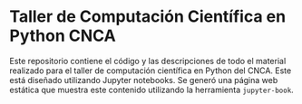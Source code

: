 # Taller de Computación Científica en Python CNCA

Este repositorio contiene el código y las descripciones de todo el material realizado para el taller de computación científica en Python del CNCA. Este está diseñado utilizando Jupyter notebooks. Se generó una página web estática que muestra este contenido utilizando la herramienta  ``jupyter-book``. 